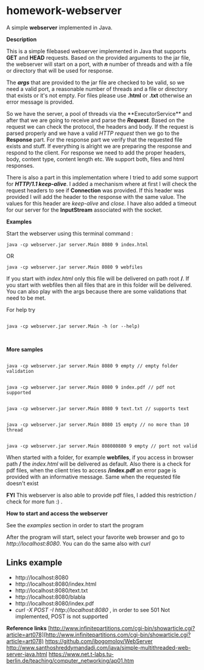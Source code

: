# homework-webserver
A simple **webserver** implemented in Java.

**Description**
<p>This is a simple filebased webserver implemented in Java that supports <strong>GET</strong> and <strong>HEAD</strong> requests. Based on the provided arguments to the jar file, the webserver will start on a port, with <em><strong>n</strong></em> number of threads and with a file or directory that will be used for response.</p>
<p>The <em><strong>args</strong></em> that are provided to the jar file are checked to be valid, so we need a valid port, a reasonable number of threads and a file or directory that exists or it's not empty. For files please use <strong>.html</strong> or <strong>.txt</strong> otherwise an error message is provided.</p>
<p>So we have the server, a pool of threads via the **ExecutorService** and after that we are going to receive and parse the <em><strong>Request</em></strong>. Based on the request we can check the protocol, the headers and body. If the request is parsed properly and we have a valid <em>HTTP request</em> then we go to the <strong>Response</strong> part. For the response part we verify that the requested file exists and stuff. If everything is alright we are preparing the response and respond to the client. For response we need to add the proper headers, body, content type, content length etc. We support both, files and html responses.</p>
<p>There is also a part in this implementation where I tried to add some support for <em><strong>HTTP/1.1 keep-alive</strong></em>. I added a mechanism where at first I will check the request headers to see if <strong>Connection</strong> was provided. If this header was provided I will add the header to the response with the same value. The values for this header are <em>keep-alive</em> and <em>close</em>. I have also added a timeout for our server for the <strong>InputStream</strong> associated with the socket.</p>

**Examples**

<p>Start the webserver using this terminal command :</p>
<code>java -cp webserver.jar server.Main 8080 9 index.html</code>

<p>OR</p>

<code>java -cp webserver.jar server.Main 8080 9 webfiles</code>

<p>If you start with <em>index.html</em> only this file will be delivered on path root <strong>/</strong>. If you start with webfiles then all files that are in this folder will be delivered. 
You can also play with the args because there are some validations that need to be met.</p>
<p>For help try</p> 
<code>
java -cp webserver.jar server.Main -h (or --help)
</code>
<p><br></p>

**More samples**
<p></p>
<code>
java -cp webserver.jar server.Main 8080 9 empty // empty folder validation
</code>
<p></p>
<code>
java -cp webserver.jar server.Main 8080 9 index.pdf // pdf not supported
</code>
<p></p>
<code>
java -cp webserver.jar server.Main 8080 9 text.txt // supports text
</code>
<p></p>
<code>
java -cp webserver.jar server.Main 8080 15 empty // no more than 10 thread
</code>
<p></p>
<code>
java -cp webserver.jar server.Main 808080880 9 empty // port not valid
</code>

<p></p>
<p></p>
<p>When started with a folder, for example <strong>webfiles</strong>,  if you access in browser path <strong>/</strong> the <em>index.html</em> will be delivered as default. Also there is a check for pdf files, when the client tries to access <strong>/index.pdf</strong> an error page is provided with an informative message. Same when the requested file doesn't exist</p>

<strong>FYI</strong> This webserver is also able to provide pdf files, I added this restriction / check for more fun :) .

**How to start and access the webserver**

<p>See the <em>examples</em> section in order to start the program</p>
<p>After the program will start, select your favorite web browser and go to <em>http://localhost:8080</em>. You can do the same also with <em>curl</em></p>

Links example
-
- http://localhost:8080
- http://localhost:8080/index.html
- http://localhost:8080/text.txt
- http://localhost:8080/blabla
- http://localhost:8080/index.pdf
- <em>curl -X POST -I http://localhost:8080 </em> , in order to see 501 Not implemented, POST is not supported


**Reference links**
[http://www.infinitepartitions.com/cgi-bin/showarticle.cgi?article=art078](http://www.infinitepartitions.com/cgi-bin/showarticle.cgi?article=art078)
https://github.com/ibogomolov/WebServer
http://www.santhoshreddymandadi.com/java/simple-multithreaded-web-server-java.html
https://www.net.t-labs.tu-berlin.de/teaching/computer_networking/ap01.htm
